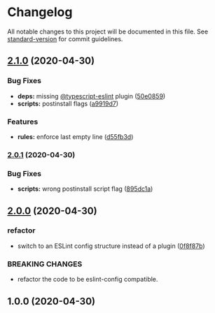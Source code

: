 # Changelog

All notable changes to this project will be documented in this file. See [standard-version](https://github.com/conventional-changelog/standard-version) for commit guidelines.

## [2.1.0](https://github.com/materya/eslint-config/compare/v2.0.1...v2.1.0) (2020-04-30)


### Bug Fixes

* **deps:** missing [@typescript-eslint](https://github.com/typescript-eslint) plugin ([50e0859](https://github.com/materya/eslint-config/commit/50e0859))
* **scripts:** postinstall flags ([a9919d7](https://github.com/materya/eslint-config/commit/a9919d7))


### Features

* **rules:** enforce last empty line ([d55fb3d](https://github.com/materya/eslint-config/commit/d55fb3d))



### [2.0.1](https://github.com/materya/eslint-config/compare/v2.0.0...v2.0.1) (2020-04-30)


### Bug Fixes

* **scripts:** wrong postinstall script flag ([895dc1a](https://github.com/materya/eslint-config/commit/895dc1a))



## [2.0.0](https://github.com/materya/eslint-config/compare/v1.0.0...v2.0.0) (2020-04-30)


### refactor

* switch to an ESLint config structure instead of a plugin ([0f8f87b](https://github.com/materya/eslint-config/commit/0f8f87b))


### BREAKING CHANGES

* refactor the code to be eslint-config compatible.



## 1.0.0 (2020-04-30)
